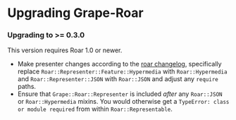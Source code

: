 Upgrading Grape-Roar
====================

### Upgrading to >= 0.3.0

This version requires Roar 1.0 or newer.

* Make presenter changes according to the [roar changelog](https://github.com/apotonick/roar/blob/master/CHANGES.markdown), specifically replace `Roar::Representer::Feature::Hypermedia` with `Roar::Hypermedia` and `Roar::Representer::JSON` with `Roar::JSON` and adjust any `require` paths.
* Ensure that `Grape::Roar::Representer` is included *after* any `Roar::JSON` or `Roar::Hypermedia` mixins. You would otherwise get a `TypeError: class or module required` from within `Roar::Representable`.


